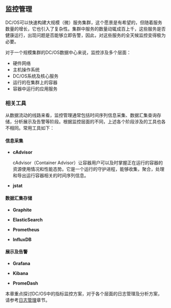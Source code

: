 ## 监控管理

DC/OS可以快速构建大规模（微）服务集群，这个愿景是有希望的，但随着服务数量的增长，它也引入了复杂性。集群中服务的数量动辄成百上千，这些服务是否健康运行，出现问题是否能够立即告警，因此，对这些服务的全天候监控变得极为必要。

对于一个规模集群的DC/OS数据中心来说，监控涉及多个层面：
- 硬件网络
- 主机操作系统
- DC/OS系统及核心服务
- 运行的在集群上的容器
- 容器中运行的应用服务


### 相关工具

从数据流动的线路来看，监控管理通常包括时间序列信息采集、数据汇集查询存储，分析展示及告警等阶段。根据监控层面的不同，上述各个阶段涉及的工具也各不相同。常用工具如下：

#### 信息采集

- **cAdvisor**
  
  cAdvisor（Container Advisor）让容器用户可以及时掌握正在运行的容器的资源使用情况和性能态势。它是一个运行的守护进程，能够收集，聚合，处理和导出运行容器相关的时间序列信息。

- **jstat**


#### 数据汇集存储

- **Graphite**

- **ElasticSearch**

- **Prometheus**

- **InfluxDB**

#### 展示及告警

- **Grafana**

- **Kibana**

- **PromeDash**

本章重点探讨DC/OS中的指标监控方案，对于各个层面的日志管理及分析方案，请参考[日志管理](/dcos-admin-logging.md)章节。